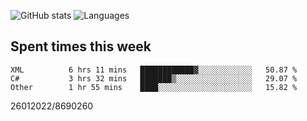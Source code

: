 ![GitHub stats](https://github-readme-stats.vercel.app/api?username=emipa606&theme=github_dark&show_icons=true) 
![Languages](https://github-readme-stats.vercel.app/api/top-langs/?username=emipa606&theme=github_dark&layout=compact)

## Spent times this week
<!--START_SECTION:waka-->

```text
XML          6 hrs 11 mins   ████████████▓░░░░░░░░░░░░   50.87 %
C#           3 hrs 32 mins   ███████▒░░░░░░░░░░░░░░░░░   29.07 %
Other        1 hr 55 mins    ████░░░░░░░░░░░░░░░░░░░░░   15.82 %
```

<!--END_SECTION:waka-->


26012022/8690260
